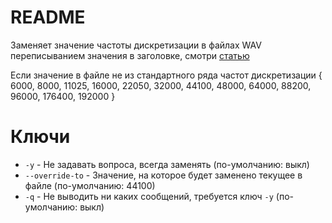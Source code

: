 # README

Заменяет значение частоты дискретизации в файлах WAV переписыванием значения в заголовке, 
cмотри [статью](https://audiocoding.ru/articles/2008-05-22-wav-file-structure/)

Если значение в файле не из стандартного ряда частот дискретизации
{ 6000, 8000,  11025, 16000, 22050,  32000, 44100, 48000, 64000, 88200, 96000, 176400, 192000 }

# Ключи
* `-y` - Не задавать вопроса, всегда заменять (по-умолчанию: выкл)
* `--override-to` - Значение, на которое будет заменено текущее в файле (по-умолчанию: 44100)
* `-q` - Не выводить ни каких сообщений, требуется ключ `-y` (по-умолчанию: выкл)
